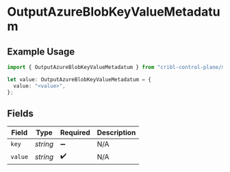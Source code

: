 # OutputAzureBlobKeyValueMetadatum

## Example Usage

```typescript
import { OutputAzureBlobKeyValueMetadatum } from "cribl-control-plane/models";

let value: OutputAzureBlobKeyValueMetadatum = {
  value: "<value>",
};
```

## Fields

| Field              | Type               | Required           | Description        |
| ------------------ | ------------------ | ------------------ | ------------------ |
| `key`              | *string*           | :heavy_minus_sign: | N/A                |
| `value`            | *string*           | :heavy_check_mark: | N/A                |